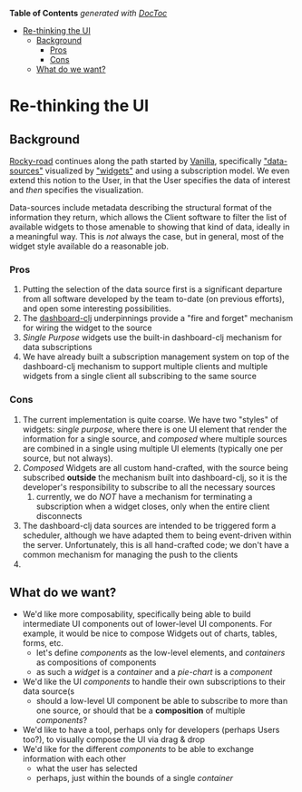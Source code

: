 <!-- START doctoc generated TOC please keep comment here to allow auto update -->
<!-- DON'T EDIT THIS SECTION, INSTEAD RE-RUN doctoc TO UPDATE -->
**Table of Contents**  *generated with [DocToc](https://github.com/thlorenz/doctoc)*

- [Re-thinking the UI](#re-thinking-the-ui)
  - [Background](#background)
    - [Pros](#pros)
    - [Cons](#cons)
  - [What do we want?](#what-do-we-want)

<!-- END doctoc generated TOC please keep comment here to allow auto update -->

# Re-thinking the UI

## Background

[Rocky-road](https://github.com/cawasser/rocky-road) continues along the path started by [Vanilla](https://github.com/cawasser/vanilla), 
specifically ["data-sources"](https://github.com/cawasser/rocky-road/blob/master/bases/vanilla/src/rocky_road/vanilla/service_deps.clj) 
visualized by ["widgets"](https://github.com/cawasser/rocky-road/tree/master/bases/vanilla/cljs/vanilla/widgets) 
and using a subscription model. We even extend this notion to the User, in
that the User specifies the data of interest and _then_ specifies the visualization.

Data-sources include metadata describing the structural format of the information they return, which allows the 
Client software to filter the list of available widgets to those amenable to showing that kind of data, ideally
in a meaningful way. This is _not_ always the case, but in general, most of the widget style available do a 
reasonable job.

### Pros

1. Putting the selection of the data source first is a significant departure from all software developed by the 
team to-date (on previous efforts), and open some interesting possibilities.
2. The [dashboard-clj](https://github.com/multunus/dashboard-clj) underpinnings provide a "fire and forget" 
mechanism for wiring the widget to the source
3. _Single Purpose_ widgets use the built-in dashboard-clj mechanism for data subscriptions
4. We have already built a subscription management system on top of the dashboard-clj mechanism to 
support multiple clients and multiple widgets from a single client all subscribing to the same source

### Cons

1. The current implementation is quite coarse. We have two "styles" of widgets: _single purpose_, where there is one 
UI element that render the information for a single source, and _composed_ where multiple sources are combined
in a single using multiple UI elements (typically one per source, but not always).
2. _Composed_ Widgets are all custom hand-crafted, with the source being subscribed **outside** the mechanism 
built into dashboard-clj, so it is the developer's responsibility to subscribe to all the necessary sources
   1. currently, we do _NOT_ have a mechanism for terminating a subscription when a widget closes, only when the entire client disconnects
3. The dashboard-clj data sources are intended to be triggered form a scheduler, although we have adapted them to 
being event-driven within the server. Unfortunately, this is all hand-crafted code; we don't have a common
mechanism for managing the push to the clients
4. 


## What do we want?

- We'd like more composability, specifically being able to build intermediate UI components out of lower-level
UI components. For example, it would be nice to compose Widgets out of charts, tables, forms, etc.
  - let's define _components_ as the low-level elements, and _containers_ as compositions of components 
  - as such a _widget_ is a _container_ and a _pie-chart_ is a _component_ 
- We'd like the UI _components_ to handle their own subscriptions to their data source(s
  - should a low-level UI component be able to subscribe to more than one source, or should that be a **composition** of multiple _components_?
- We'd like to have a tool, perhaps only for developers (perhaps Users too?), to visually compose the UI via drag & drop
- We'd like for the different _components_ to be able to exchange information with each other
  - what the user has selected 
  - perhaps, just within the bounds of a single _container_
